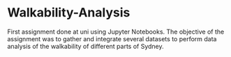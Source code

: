 # Walkability-Analysis

First assignment done at uni using Jupyter Notebooks. The objective of the assignment was to gather and integrate several datasets to perform data analysis of the walkability of different parts of Sydney.
